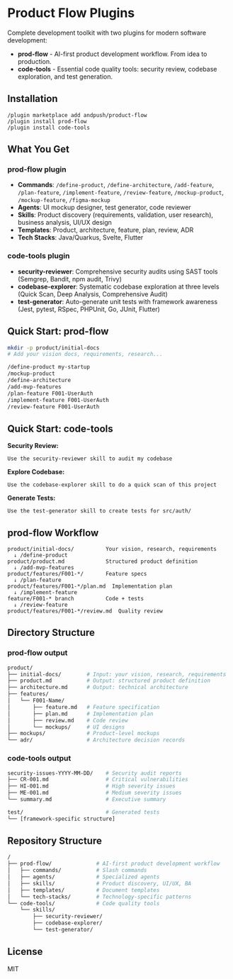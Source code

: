 # Product Flow Plugins

Complete development toolkit with two plugins for modern software development:

- **prod-flow** - AI-first product development workflow. From idea to production.
- **code-tools** - Essential code quality tools: security review, codebase exploration, and test generation.

## Installation

```claude
/plugin marketplace add andpush/product-flow
/plugin install prod-flow
/plugin install code-tools
```

## What You Get

### prod-flow plugin

- **Commands**: `/define-product`, `/define-architecture`, `/add-feature`, `/plan-feature`, `/implement-feature`, `/review-feature`, `/mockup-product`, `/mockup-feature`, `/figma-mockup`
- **Agents**: UI mockup designer, test generator, code reviewer
- **Skills**: Product discovery (requirements, validation, user research), business analysis, UI/UX design
- **Templates**: Product, architecture, feature, plan, review, ADR
- **Tech Stacks**: Java/Quarkus, Svelte, Flutter

### code-tools plugin

- **security-reviewer**: Comprehensive security audits using SAST tools (Semgrep, Bandit, npm audit, Trivy)
- **codebase-explorer**: Systematic codebase exploration at three levels (Quick Scan, Deep Analysis, Comprehensive Audit)
- **test-generator**: Auto-generate unit tests with framework awareness (Jest, pytest, RSpec, PHPUnit, Go, JUnit, Flutter)

## Quick Start: prod-flow

```bash
mkdir -p product/initial-docs
# Add your vision docs, requirements, research...

/define-product my-startup
/mockup-product
/define-architecture
/add-mvp-features
/plan-feature F001-UserAuth
/implement-feature F001-UserAuth
/review-feature F001-UserAuth
```

## Quick Start: code-tools

**Security Review:**

```claude
Use the security-reviewer skill to audit my codebase
```

**Explore Codebase:**

```claude
Use the codebase-explorer skill to do a quick scan of this project
```

**Generate Tests:**

```claude
Use the test-generator skill to create tests for src/auth/
```

## prod-flow Workflow

```sequence
product/initial-docs/          Your vision, research, requirements
  ↓ /define-product
product/product.md             Structured product definition
  ↓ /add-mvp-features
product/features/F001-*/       Feature specs
  ↓ /plan-feature
product/features/F001-*/plan.md  Implementation plan
  ↓ /implement-feature
feature/F001-* branch          Code + tests
  ↓ /review-feature
product/features/F001-*/review.md  Quality review
```

## Directory Structure

### prod-flow output

```sh
product/
├── initial-docs/        # Input: your vision, research, requirements
├── product.md           # Output: structured product definition
├── architecture.md      # Output: technical architecture
├── features/
│   └── F001-Name/
│       ├── feature.md   # Feature specification
│       ├── plan.md      # Implementation plan
│       ├── review.md    # Code review
│       └── mockups/     # UI designs
├── mockups/             # Product-level mockups
└── adr/                 # Architecture decision records
```

### code-tools output

```sh
security-issues-YYYY-MM-DD/    # Security audit reports
├── CR-001.md                  # Critical vulnerabilities
├── HI-001.md                  # High severity issues
├── ME-001.md                  # Medium severity issues
└── summary.md                 # Executive summary

test/                          # Generated tests
└── [framework-specific structure]
```

## Repository Structure

```sh
/
├── prod-flow/              # AI-first product development workflow
│   ├── commands/           # Slash commands
│   ├── agents/             # Specialized agents
│   ├── skills/             # Product discovery, UI/UX, BA
│   ├── templates/          # Document templates
│   └── tech-stacks/        # Technology-specific patterns
└── code-tools/             # Code quality tools
    └── skills/
        ├── security-reviewer/
        ├── codebase-explorer/
        └── test-generator/
```

## License

MIT

